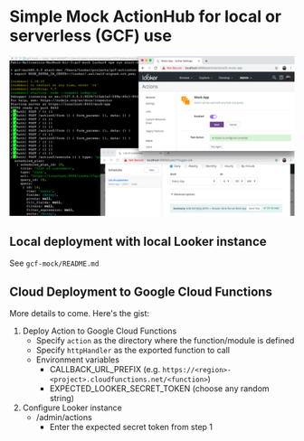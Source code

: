 # Simple Mock ActionHub for local or serverless (GCF) use

![screenshot](screenshot.png)

## Local deployment with local Looker instance

See `gcf-mock/README.md`

## Cloud Deployment to Google Cloud Functions

More details to come. Here's the gist:

1. Deploy Action to Google Cloud Functions
	- Specify `action` as the directory where the function/module is defined
	- Specify `httpHandler` as the exported function to call
	- Environment variables
		- CALLBACK_URL_PREFIX (e.g. `https://<region>-<project>.cloudfunctions.net/<function>`)
		- EXPECTED_LOOKER_SECRET_TOKEN (choose any random string)
2. Configure Looker instance
	- /admin/actions
		- Enter the expected secret token from step 1